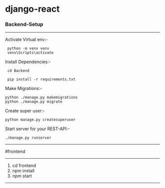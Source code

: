 # django-react


### Backend-Setup 
***
Activate Virtual env:-
```
 python -m venv venv
 venv\Scripts\activate
```
Install Dependencies:- 
```
 cd Backend

 pip install -r requirements.txt
```
Make Migrations:-
```
python ./manage.py makemigrations
python ./manage.py migrate
```
Create super user:-
```
python manage.py createsuperuser

```
Start server for your REST-API:-
```
./manage.py runserver
```     

***


#frontend
***
1. cd frontend
2. npm install
3. npm start
***
